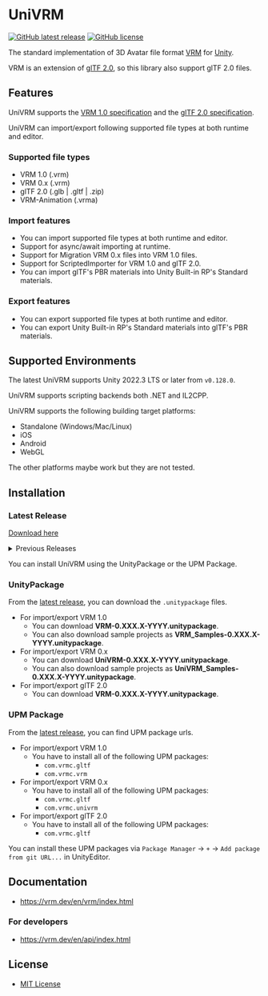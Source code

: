 # UniVRM

[![GitHub latest release](https://img.shields.io/github/v/release/vrm-c/UniVRM?color=green)](https://github.com/vrm-c/UniVRM/releases/latest)
[![GitHub license](https://img.shields.io/github/license/vrm-c/UniVRM)](https://github.com/vrm-c/UniVRM/blob/master/LICENSE.txt)

The standard implementation of 3D Avatar file format [VRM](https://vrm-consortium.org/en/) for [Unity](https://unity.com/).

VRM is an extension of [glTF 2.0](https://www.khronos.org/gltf/), so this library also support glTF 2.0 files.

## Features

UniVRM supports the [VRM 1.0 specification](https://github.com/vrm-c/vrm-specification) and the [glTF 2.0 specification](https://registry.khronos.org/glTF/).

UniVRM can import/export following supported file types at both runtime and editor.

### Supported file types

- VRM 1.0 (.vrm)
- VRM 0.x (.vrm)
- glTF 2.0 (.glb | .gltf | .zip)
- VRM-Animation (.vrma)

### Import features

- You can import supported file types at both runtime and editor.
- Support for async/await importing at runtime.
- Support for Migration VRM 0.x files into VRM 1.0 files.
- Support for ScriptedImporter for VRM 1.0 and glTF 2.0.
- You can import glTF's PBR materials into Unity Built-in RP's Standard materials.

### Export features

- You can export supported file types at both runtime and editor.
- You can export Unity Built-in RP's Standard materials into glTF's PBR materials.

## Supported Environments

The latest UniVRM supports Unity 2022.3 LTS or later from `v0.128.0`.

UniVRM supports scripting backends both .NET and IL2CPP.

UniVRM supports the following building target platforms:

- Standalone (Windows/Mac/Linux)
- iOS
- Android
- WebGL

The other platforms maybe work but they are not tested.

## Installation

### Latest Release

[Download here](https://github.com/vrm-c/UniVRM/releases/latest)

<details><summary>Previous Releases</summary>
<p>

You can use an previous version of UniVRM if you use an older version of Unity.
These are **not supported**.

| Unity Version | UniVRM Release                                                    | VRM 1.0 support |
| ------------- | ----------------------------------------------------------------- | --------------- |
| 2021.3        | [v0.112.0](https://github.com/vrm-c/UniVRM/releases/tag/v0.127.0) | Yes             |
| 2020.3        | [v0.100.0](https://github.com/vrm-c/UniVRM/releases/tag/v0.111.0) | Yes             |
| 2019.3        | [v0.99.1](https://github.com/vrm-c/UniVRM/releases/tag/v0.99.1)   | No              |
| 2018.4        | [v0.79.0](https://github.com/vrm-c/UniVRM/releases/tag/v0.79.0)   | No              |

</p>
</details>

You can install UniVRM using the UnityPackage or the UPM Package.

### UnityPackage

From the [latest release](https://github.com/vrm-c/UniVRM/releases/latest), you can download the `.unitypackage` files.

- For import/export VRM 1.0
  - You can download **VRM-0.XXX.X-YYYY.unitypackage**.
  - You can also download sample projects as **VRM_Samples-0.XXX.X-YYYY.unitypackage**.
- For import/export VRM 0.x
  - You can download **UniVRM-0.XXX.X-YYYY.unitypackage**.
  - You can also download sample projects as **UniVRM_Samples-0.XXX.X-YYYY.unitypackage**.
- For import/export glTF 2.0
  - You can download **VRM-0.XXX.X-YYYY.unitypackage**.

### UPM Package

From the [latest release](https://github.com/vrm-c/UniVRM/releases/latest), you can find UPM package urls.

- For import/export VRM 1.0
  - You have to install all of the following UPM packages:
    - `com.vrmc.gltf`
    - `com.vrmc.vrm`
- For import/export VRM 0.x
  - You have to install all of the following UPM packages:
    - `com.vrmc.gltf`
    - `com.vrmc.univrm`
- For import/export glTF 2.0
  - You have to install all of the following UPM packages:
    - `com.vrmc.gltf`

You can install these UPM packages via `Package Manager` -> `+` -> `Add package from git URL...` in UnityEditor.

## Documentation

- https://vrm.dev/en/vrm/index.html

### For developers

- https://vrm.dev/en/api/index.html

## License

- [MIT License](./LICENSE.txt)
